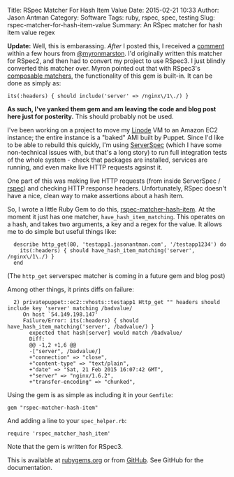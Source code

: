 Title: RSpec Matcher For Hash Item Value
Date: 2015-02-21 10:33
Author: Jason Antman
Category: Software
Tags: ruby, rspec, spec, testing
Slug: rspec-matcher-for-hash-item-value
Summary: An RSpec matcher for hash item value regex

__Update:__ Well, this is embarassing. _After_ I posted this, I received a
[comment](http://blog.jasonantman.com/2015/02/rspec-matcher-for-hash-item-value/#comment-1868422853)
within a few hours from [@myronmarston](https://twitter.com/myronmarston). I'd originally
written this matcher for RSpec2, and then had to convert my project to use
RSpec3. I just blindly converted this matcher over. Myron pointed out that with
RSpec3's [composable matchers](http://rspec.info/blog/2014/01/new-in-rspec-3-composable-matchers/),
the functionality of this gem is built-in. It can be done as simply as:

~~~~{.ruby}
its(:headers) { should include('server' => /nginx\/1\./) }
~~~~

__As such, I've yanked them gem and am leaving the code and blog post here just for posterity.__
This should probably not be used.

I've been working on a project to move my [Linode](http://linode.com) VM to an
Amazon EC2 instance; the entire instance is a "baked" AMI built by Puppet. Since
I'd like to be able to rebuild this quickly, I'm using [ServerSpec](http://serverspec.org/)
(which I have some non-technical issues with, but that's a long story) to run full
integration tests of the whole system - check that packages are installed, services
are running, and even make live HTTP requests agsinst it.

One part of this was making live HTTP requests (from inside ServerSpec / [rspec](http://rspec.info/))
and checking HTTP response headers. Unfortunately, RSpec doesn't have a nice, clean way to make
assertions about a hash item.

So, I wrote a little Ruby Gem to do this, [rspec-matcher-hash-item](https://github.com/jantman/rspec-matcher-hash-item). At the moment it just
has one matcher, ``have_hash_item_matching``. This operates on a hash, and takes two arguments,
a key and a regex for the value. It allows me to do simple but useful things like:

~~~~{.ruby}
  describe http_get(80, 'testapp1.jasonantman.com', '/testapp1234') do
    its(:headers) { should have_hash_item_matching('server', /nginx\/1\./) }
  end
~~~~

(The ``http_get`` serverspec matcher is coming in a future gem and blog post)

Among other things, it prints diffs on failure:

~~~~
  2) privatepuppet::ec2::vhosts::testapp1 Http_get "" headers should include key 'server' matching /badvalue/
     On host `54.149.198.147'
     Failure/Error: its(:headers) { should have_hash_item_matching('server', /badvalue/) }
       expected that hash[server] would match /badvalue/
       Diff:
       @@ -1,2 +1,6 @@
       -["server", /badvalue/]
       +"connection" => "close",
       +"content-type" => "text/plain",
       +"date" => "Sat, 21 Feb 2015 16:07:42 GMT",
       +"server" => "nginx/1.6.2",
       +"transfer-encoding" => "chunked",
~~~~

Using the gem is as simple as including it in your ``Gemfile``:

    gem "rspec-matcher-hash-item"

And adding a line to your ``spec_helper.rb``:

    require 'rspec_matcher_hash_item'

Note that the gem is written for RSpec3.

This is available at [rubygems.org](https://rubygems.org/gems/rspec-matcher-hash-item) or from
[GitHub](https://github.com/jantman/rspec-matcher-hash-item). See GitHub for the documentation.
